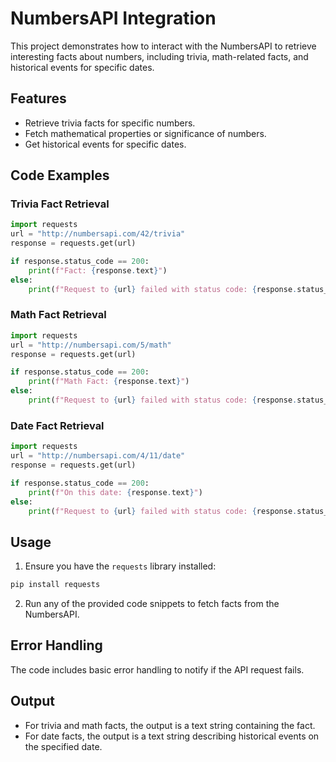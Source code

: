 # NumbersAPI Integration

This project demonstrates how to interact with the NumbersAPI to retrieve interesting facts about numbers, including trivia, math-related facts, and historical events for specific dates.

## Features
- Retrieve trivia facts for specific numbers.
- Fetch mathematical properties or significance of numbers.
- Get historical events for specific dates.

## Code Examples

### Trivia Fact Retrieval
```python
import requests
url = "http://numbersapi.com/42/trivia"
response = requests.get(url)

if response.status_code == 200:
    print(f"Fact: {response.text}")
else:
    print(f"Request to {url} failed with status code: {response.status_code}")
```

### Math Fact Retrieval
```python
import requests
url = "http://numbersapi.com/5/math"
response = requests.get(url)

if response.status_code == 200:
    print(f"Math Fact: {response.text}")
else:
    print(f"Request to {url} failed with status code: {response.status_code}")
```

### Date Fact Retrieval
```python
import requests
url = "http://numbersapi.com/4/11/date"
response = requests.get(url)

if response.status_code == 200:
    print(f"On this date: {response.text}")
else:
    print(f"Request to {url} failed with status code: {response.status_code}")
```

## Usage
1. Ensure you have the `requests` library installed:
```bash
pip install requests
```
2. Run any of the provided code snippets to fetch facts from the NumbersAPI.

## Error Handling
The code includes basic error handling to notify if the API request fails.

## Output
- For trivia and math facts, the output is a text string containing the fact.
- For date facts, the output is a text string describing historical events on the specified date.